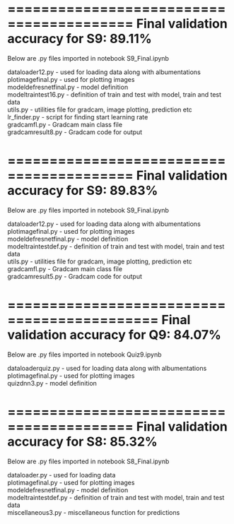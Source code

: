 
=========================================
Final validation accuracy for S9: 89.11%
=========================================
Below are .py files imported in notebook S9_Final.ipynb

dataloader12.py	- used for loading data along with albumentations\
plotimagefinal.py - used for plotting images\
modeldefresnetfinal.py	- model definition\
modeltraintest16.py	- definition of train and test with model, train and test data\
utils.py	- utilities file for gradcam, image plotting, prediction etc\
lr_finder.py	- script for finding start learning rate\
gradcamfl.py - Gradcam main class file \
gradcamresult8.py - Gradcam code for output


=========================================
Final validation accuracy for S9: 89.83%
=========================================
Below are .py files imported in notebook S9_Final.ipynb

dataloader12.py	- used for loading data along with albumentations\
plotimagefinal.py - used for plotting images\
modeldefresnetfinal.py	- model definition\
modeltraintestdef.py	- definition of train and test with model, train and test data\
utils.py	- utilities file for gradcam, image plotting, prediction etc\
gradcamfl.py - Gradcam main class file \
gradcamresult5.py - Gradcam code for output

============================================
Final validation accuracy for Q9: 84.07%
============================================
Below are .py files imported in notebook Quiz9.ipynb

dataloaderquiz.py	- used for loading data along with albumentations\
plotimagefinal.py - used for plotting images\
quizdnn3.py	- model definition




=========================================
Final validation accuracy for S8: 85.32%
=========================================
Below are .py files imported in notebook S8_Final.ipynb

dataloader.py	- used for loading data\
plotimagefinal.py - used for plotting images\
modeldefresnetfinal.py	- model definition\
modeltraintestdef.py	- definition of train and test with model, train and test data\
miscellaneous3.py	- miscellaneous function for predictions











<!-- [Validation Accuracy changes Image](https://github.com/tusharkanta/ML_DL/blob/eva/S6/s6_accuracy1.png) -->
<!-- ![Loss changes Image](https://github.com/tusharkanta/ML_DL/blob/eva/S6/s6_loss1.png) -->

